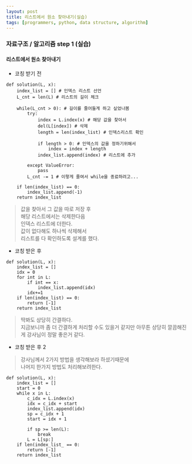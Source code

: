 ```yaml
---
layout: post
title: 리스트에서 원소 찾아내기(실습)
tags: [programmers, python, data structure, algorithm]
---
```



### 자료구조 / 알고리즘 step 1 (실습)

#### 리스트에서 원소 찾아내기

- 코칭 받기 전

```
def solution(L, x):
    index_list = [] # 인덱스 리스트 선언
    L_cnt = len(L) # 리스트의 길이 체크
    
    while(L_cnt > 0): # 길이를 줄어들게 하고 싶었나봄
        try:
            index = L.index(x) # 해당 값을 찾아서
            del(L[index]) # 삭제
            length = len(index_list) # 인덱스리스트 확인
            
            if length > 0: # 인덱스의 값을 정하기위해서
                index = index + length 
            index_list.append(index) # 리스트에 추가
            
        except ValueError:
            pass
        L_cnt -= 1 # 이렇게 줄여서 while을 종료하려고...
        
    if len(index_list) == 0:
        index_list.append(-1)
    return index_list
```

> 값을 찾아서 그 값을 따로 저장 후  
해당 리스트에서는 삭제한다음  
인덱스 리스트에 더한다.  
값이 없다해도 하나씩 삭제해서  
리스트를 다 확인하도록 설계를 했다.

- 코칭 받은 후

```
def solution(L, x):
    index_list = []
    idx = 0
    for int in L:
        if int == x:
            index_list.append(idx)
        idx+=1
    if len(index_list) == 0:
        return [-1]
    return index_list

```

> 딱봐도 상당히 간결하다.  
지금보니까 좀 더 간결하게 처리할 수도 있을거 같지만 
아무튼 상당히 깔끔해진게 강사님이 정말 좋은거 같다.


- 코칭 받은 후 2

> 강사님께서 2가지 방법을 생각해보라 하셨기때문에  
나머지 한가지 방법도 처리해보려한다.

```
def solution(L, x):
    index_list = []
    start = 0
    while x in L:
        c_idx = L.index(x)
        idx = c_idx + start
        index_list.append(idx)
        sp = c_idx + 1
        start = idx + 1
        
        if sp >= len(L):
            break
        L = L[sp:]
    if len(index_list_ == 0:
        return [-1]
    return index_list

```

